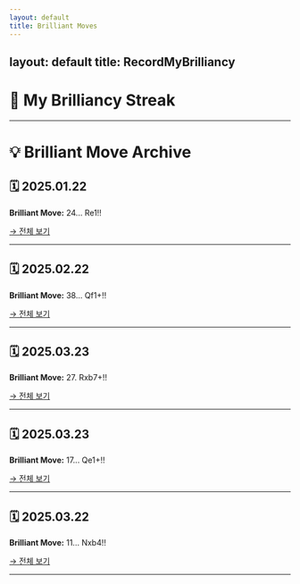```yaml
---
layout: default
title: Brilliant Moves
---
```

layout: default
title: RecordMyBrilliancy
---

# 🧠 My Brilliancy Streak

---

# 💡 Brilliant Move Archive

## 🗓 2025.01.22
**Brilliant Move:** 24... Re1!!

[→ 전체 보기](_posts/brilliant-2025.01.22.md)

---

## 🗓 2025.02.22
**Brilliant Move:** 38... Qf1+!!

[→ 전체 보기](_posts/brilliant-2025.02.22.md)

---

## 🗓 2025.03.23
**Brilliant Move:** 27. Rxb7+!!

[→ 전체 보기](_posts/brilliant-2025.03.23.md)

---

## 🗓 2025.03.23
**Brilliant Move:** 17... Qe1+!!

[→ 전체 보기](_posts/brilliant-2025.03.23-2.md)

---

## 🗓 2025.03.22
**Brilliant Move:** 11... Nxb4!!

[→ 전체 보기](_posts/brilliant-2025.03.22.md)

---

